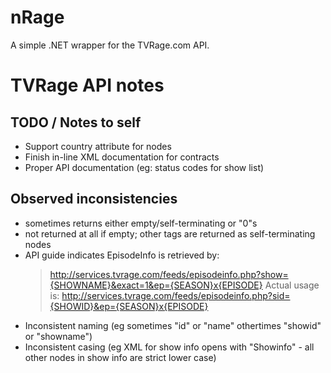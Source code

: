 nRage
===========

A simple .NET wrapper for the TVRage.com API.

TVRage API notes
================
TODO / Notes to self
--------------------
* Support country attribute for <network> nodes
* Finish in-line XML documentation for contracts
* Proper API documentation (eg: status codes for show list)

Observed inconsistencies
------------------------
* <ended> sometimes returns either empty/self-terminating or "0"s
* <AKAs> not returned at all if empty; other tags are returned as self-terminating nodes
* API guide indicates EpisodeInfo is retrieved by:
	> http://services.tvrage.com/feeds/episodeinfo.php?show={SHOWNAME}&exact=1&ep={SEASON}x{EPISODE}
  Actual usage is:
    > http://services.tvrage.com/feeds/episodeinfo.php?sid={SHOWID}&ep={SEASON}x{EPISODE}
* Inconsistent naming (eg sometimes "id" or "name" othertimes "showid" or "showname")
* Inconsistent casing (eg XML for show info opens with "Showinfo" - all other nodes in show info are strict lower case)
